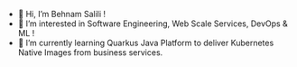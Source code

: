 - 👋 Hi, I’m Behnam Salili !
- 👀 I’m interested in Software Engineering, Web Scale Services, DevOps & ML !
- 🌱 I’m currently learning Quarkus Java Platform to deliver Kubernetes Native Images from business services.

<!---
- 💞️ I’m looking to collaborate on ...
- 📫 How to reach me ...
--->

<!---
behnamed/behnamed is a ✨ special ✨ repository because its `README.md` (this file) appears on your GitHub profile.
You can click the Preview link to take a look at your changes.
--->
